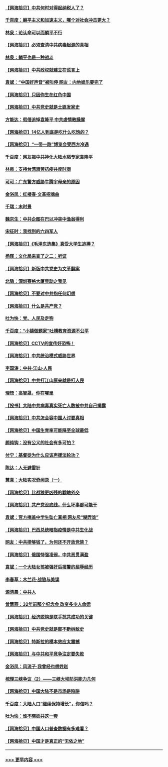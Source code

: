 #### [【网海拾贝】中共何时对得起纳税人了？](../pages/nsc993/n12985578.md?t=05310101) 
#### [千百度：躺平主义和加速主义，哪个对社会冲击更大？](../pages/nsc993/n12985512.md?t=05310101) 
#### [林泉：论认命可以而躺平不行](../pages/nsc993/n12985505.md?t=05310101) 
#### [【网海拾贝】必须查清中共病毒起源的真相](../pages/nsc993/n12984276.md?t=05310101) 
#### [林泉：躺平也是一种战斗](../pages/nsc993/n12984194.md?t=05310101) 
#### [【网海拾贝】中共政权就建立在谎言上](../pages/nsc993/n12981880.md?t=05310101) 
#### [袁斌：“中国好声音”被叫停 网友：内地娱乐要完了](../pages/nsc993/n12981826.md?t=05310101) 
#### [【网海拾贝】只因你生在红色中国](../pages/nsc993/n12979096.md?t=05310101) 
#### [【网海拾贝】中共党史就是土匪发家史](../pages/nsc993/n12976478.md?t=05310101) 
#### [方能达：假借追悼袁隆平 中共虚情散臊腥](../pages/nsc993/n12976396.md?t=05310101) 
#### [【网海拾贝】14亿人到底是吃什么吃饱的？](../pages/nsc993/n12974125.md?t=05310101) 
#### [【网海拾贝】“一带一路”博览会受西方冷遇](../pages/nsc993/n12971787.md?t=05310101) 
#### [千百度：网友揭中共神化大陆水稻专家袁隆平](../pages/nsc993/n12971733.md?t=05310101) 
#### [林泉：支持台湾艰苦抗疫共度时艰](../pages/nsc993/n12971350.md?t=05310101) 
#### [可可：广东警方威胁牛腾宇母亲的原因](../pages/nsc993/n12971100.md?t=05310101) 
#### [金浴凤：红楼春·文革招魂曲](../pages/nsc993/n12970354.md?t=05310101) 
#### [千瑞：末时景](../pages/nsc993/n12970337.md?t=05310101) 
#### [魏京生：中共企图在巴以冲突中渔翁得利](../pages/nsc993/n12970286.md?t=05310101) 
#### [宋征时：我找到的六四军人](../pages/nsc993/n12970213.md?t=05310101) 
#### [【网海拾贝】《毛泽东选集》真受大学生追捧？](../pages/nsc993/n12968779.md?t=05310101) 
#### [杨晖：文化局来查了之二：听证](../pages/nsc993/n12966528.md?t=05310101) 
#### [【网海拾贝】新版中共党史为文革翻案](../pages/nsc993/n12967526.md?t=05310101) 
#### [北隐：深圳赛格大厦晃动之我见](../pages/nsc993/n12967393.md?t=05310101) 
#### [【网海拾贝】不要对中共抱任何幻想](../pages/nsc993/n12965222.md?t=05310101) 
#### [【网海拾贝】什么是共产党？](../pages/nsc993/n12962781.md?t=05310101) 
#### [吐为快：党、人民及走狗](../pages/nsc993/n12962747.md?t=05310101) 
#### [千百度：“小镇做题家”吐槽教育资源不公平](../pages/nsc993/n12962705.md?t=05310101) 
#### [【网海拾贝】CCTV的宣传好恐怖！](../pages/nsc993/n12959984.md?t=05310101) 
#### [【网海拾贝】中共统治模式威胁世界](../pages/nsc993/n12957622.md?t=05310101) 
#### [李国涛：中共‧江山‧人民](../pages/nsc993/n12957502.md?t=05310101) 
#### [【网海拾贝】中共打江山原来就是打人民](../pages/nsc993/n12954345.md?t=05310101) 
#### [理悟：高智晟，你在哪里](../pages/nsc993/n12953115.md?t=05310101) 
#### [【投书】大陆中共病毒真实死亡人数被中共自己揭露](../pages/nsc993/n12953050.md?t=05310101) 
#### [【网海拾贝】中共怎会容中国人讨要真相](../pages/nsc993/n12952161.md?t=05310101) 
#### [【网海拾贝】中国生育率可能降至全球最低](../pages/nsc993/n12948793.md?t=05310101) 
#### [颜纯钩：没有公义的社会有多可怕？](../pages/nsc993/n12947626.md?t=05310101) 
#### [付宁：基督徒为什么应该声援法轮功？](../pages/nsc993/n12947233.md?t=05310101) 
#### [陈达：人无避雷针](../pages/nsc993/n12947098.md?t=05310101) 
#### [慧真：大陆实况奇闻录（一）](../pages/nsc993/n12945811.md?t=05310101) 
#### [【网海拾贝】比战狼更凶残的戳瞎外交](../pages/nsc993/n12945717.md?t=05310101) 
#### [【网海拾贝】共产党没底线，什么坏事都可能干](../pages/nsc993/n12942090.md?t=05310101) 
#### [袁斌：官方掩盖中学生坠亡真相 网友斥“糊弄谁”](../pages/nsc993/n12942029.md?t=05310101) 
#### [【网海拾贝】巴西总统暗指疫情是中共生化战](../pages/nsc993/n12938999.md?t=05310101) 
#### [网友：中共捞够钱了，为何还不开放党禁？](../pages/nsc993/n12938952.md?t=05310101) 
#### [【网海拾贝】俄国恃强凌弱，中共恶贯满盈](../pages/nsc993/n12936626.md?t=05310101) 
#### [袁斌：一个大陆女孩被强奸后报警的屈辱经历](../pages/nsc993/n12936547.md?t=05310101) 
#### [李春草：木兰花·战狼与美谍](../pages/nsc993/n12935995.md?t=05310101) 
#### [源清晨：中共人](../pages/nsc993/n12935589.md?t=05310101) 
#### [曾慧燕：32年前那个纪念会 改变多少人命运](../pages/nsc993/n12934233.md?t=05310101) 
#### [【网海拾贝】经济脱钩是联手抗共成功的关键](../pages/nsc993/n12934176.md?t=05310101) 
#### [【网海拾贝】中共党史就是部不断树敌史](../pages/nsc993/n12932844.md?t=05310101) 
#### [【网海拾贝】特斯拉的模本效应太震撼](../pages/nsc993/n12925626.md?t=05310101) 
#### [【网海拾贝】与中共和平竞争注定要失败](../pages/nsc993/n12923326.md?t=05310101) 
#### [金浴凤：风流子‧我曾经也想姓赵](../pages/nsc993/n12920911.md?t=05310101) 
#### [梳理三峡争议（2）——三峡大坝防洪能力几何](../pages/nsc993/n12920173.md?t=05310101) 
#### [【网海拾贝】中国大陆不是市场是陷阱](../pages/nsc993/n12920143.md?t=05310101) 
#### [千百度：大陆人口“继续保持增长”，你信吗？](../pages/nsc993/n12918946.md?t=05310101) 
#### [吐为快：谁不晓妖共这一套](../pages/nsc993/n12918941.md?t=05310101) 
#### [【网海拾贝】中国人口普查数据有多难看？](../pages/nsc993/n12917822.md?t=05310101) 
#### [【网海拾贝】中国才是真正的“无依之地”](../pages/nsc993/n12915845.md?t=05310101) 

----
#### [ >>> 更早内容 <<< ](../indexes/nsc993-earlier.md)
